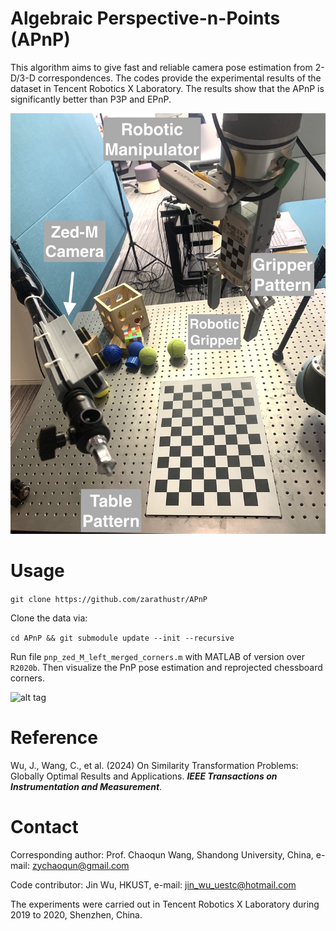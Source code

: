 # Algebraic Perspective-n-Points (APnP)
This algorithm aims to give fast and reliable camera pose estimation from 2-D/3-D correspondences. The codes provide the experimental results of the dataset in Tencent Robotics X Laboratory. The results show that the APnP is significantly better than P3P and EPnP. 

![alt tag](IMG_5744.jpeg)

# Usage 
```git clone https://github.com/zarathustr/APnP```

Clone the data via:

```cd APnP && git submodule update --init --recursive```


Run file ``pnp_zed_M_left_merged_corners.m`` with MATLAB of version over ``R2020b``. Then visualize the PnP pose estimation and reprojected chessboard corners. 

![alt tag](tencent.jpg)

# Reference
Wu, J., Wang, C., et al. (2024) On Similarity Transformation Problems: Globally Optimal Results and Applications. ***IEEE Transactions on Instrumentation and Measurement***.

# Contact
Corresponding author: Prof. Chaoqun Wang, Shandong University, China, e-mail: zychaoqun@gmail.com

Code contributor: Jin Wu, HKUST, e-mail: jin_wu_uestc@hotmail.com

The experiments were carried out in Tencent Robotics X Laboratory during 2019 to 2020, Shenzhen, China.

